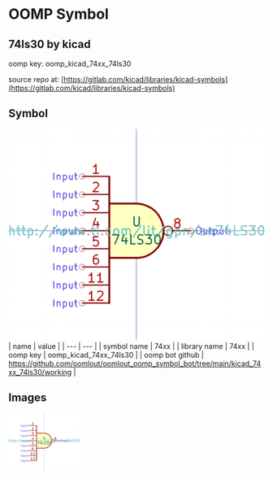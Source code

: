 # OOMP Symbol  
## 74ls30  by kicad  
  
oomp key: oomp_kicad_74xx_74ls30  
  
source repo at: [https://gitlab.com/kicad/libraries/kicad-symbols](https://gitlab.com/kicad/libraries/kicad-symbols)  
## Symbol  
  
[![working.png](working_600.png)](working.png)  
| name | value | 
| --- | --- | 
| symbol name | 74xx | 
| library name | 74xx | 
| oomp key | oomp_kicad_74xx_74ls30 | 
| oomp bot github | https://github.com/oomlout/oomlout_oomp_symbol_bot/tree/main/kicad_74xx_74ls30/working | 
## Images  
  
[![working.png](working_140.png)](working.png)  
